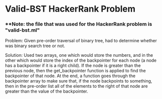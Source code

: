 # Valid-BST HackerRank Problem

### \*\*Note: the file that was used for the HackerRank problem is "valid-bst.ml"

Problem: Given pre-order traversal of binary tree, had to determine whether was binary search tree or not.

Solution: Used two arrays, one which would store the numbers, and in the other which would store the index of the backpointer for each node (a node has a backpointer if it is a right child). If the node is greater than the previous node, then the get_backpointer function is applied to find the backpointer of that node. At the end, a function goes through the backpointer array to make sure that, if the node backpoints to something, then in the pre-order list all of the elements to the right of that node are greater than the value of the backpointer.
